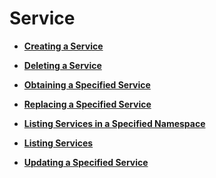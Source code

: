 # Service<a name="cce_02_0024"></a>

-   **[Creating a Service](creating-a-service.md)**  

-   **[Deleting a Service](deleting-a-service.md)**  

-   **[Obtaining a Specified Service](obtaining-a-specified-service.md)**  

-   **[Replacing a Specified Service](replacing-a-specified-service.md)**  

-   **[Listing Services in a Specified Namespace](listing-services-in-a-specified-namespace.md)**  

-   **[Listing Services](listing-services.md)**  

-   **[Updating a Specified Service](updating-a-specified-service.md)**  


